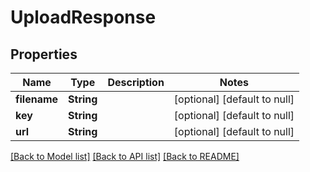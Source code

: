 # UploadResponse

## Properties
Name | Type | Description | Notes
------------ | ------------- | ------------- | -------------
**filename** | **String** |  | [optional] [default to null]
**key** | **String** |  | [optional] [default to null]
**url** | **String** |  | [optional] [default to null]

[[Back to Model list]](../README.md#documentation-for-models) [[Back to API list]](../README.md#documentation-for-api-endpoints) [[Back to README]](../README.md)


